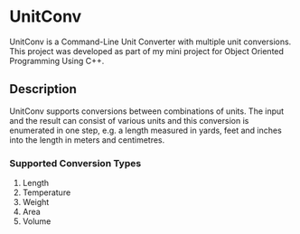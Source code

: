 # UnitConv
UnitConv is a Command-Line Unit Converter with multiple unit conversions. This project was developed as part of my mini project for Object Oriented Programming Using C++.

## Description
UnitConv supports conversions between combinations of units. The input and the result can consist of various units and this conversion is enumerated in one step, e.g. a length measured in yards, feet and inches into the length in meters and centimetres.

### Supported Conversion Types
1. Length
2. Temperature
3. Weight
4. Area
5. Volume
